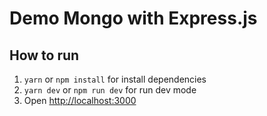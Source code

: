 # Demo Mongo with Express.js

## How to run

1. `yarn` or `npm install` for install dependencies
2. `yarn dev` or `npm run dev` for run dev mode
3. Open [http://localhost:3000](http://localhost:3000)
